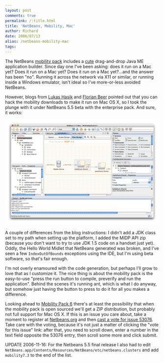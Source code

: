 ```yaml
---
layout: post
comments: true
permalink: /:title.html
title: 'NetBeans, Mobility, Mac'
author: Richard
date: 2006/07/13
alias: /netbeans-mobility-mac
tags:
---
```


The NetBeans [mobility pack][] includes a [cute][] drag-and-drop Java ME
application builder. Since day one I've been asking: does it run on a
Mac yet? Does it run on a Mac yet? Does it run on a Mac yet?...and the
answer has been "no". Running it across the network via X11 or similar,
or running inside a Windows emulator, isn't ideal so I've more-or-less
avoided NetBeans.

However, blogs from [Lukas Hasik][] and [Florian Beer][] pointed out
that you can hack the mobility downloads to make it run on Mac OS X, so
I took the plunge with it under NetBeans 5.5 beta with the enterprise
pack. And sure, it works:

<img src="/img/posts/flkexport2018/2050010326_d942fa9ea0_o.png" width="525" height="343" alt="Netbeans on Mac">

A couple of differences from the blog instructions: I didn't add a JDK
class set to my path when setting up the platform, I added the MIDP API
zip (because you don't want to try to use JDK 1.5 code on a handset just
yet). Oddly, the Hello World Midlet that NetBeans generated was broken,
and I've seen a few `IndexOutOfBounds` exceptions using the IDE, but I'm
using beta software, so that's fair enough.

I'm not overly enamoured with the code generation, but perhaps I'll grow
to love that as I customize it. The nice thing is about the mobility
pack is the easy-to-use "press the run button to compile, preverify and
run the application". Behind the scenes it's running ant, which is what
I do anyway, but somehow just having the button to press to do it for
all you makes a difference.

Looking ahead to [Mobility Pack 6][] there's at least the possibility
that when the mobility pack is open sourced we'll get a ZIP
distribution, but probably not full support for Mac OS X. If this is an
issue you care about, take a moment to register at [Netbeans.org][] and
then [cast a vote for issue 53076][]. Take care with the voting, because
it's not just a matter of clicking the "vote for this issue" link: after
that, you need to scroll down, enter a number in the text field opposite
the 53076 entry, then scroll some more and click submit.

UPDATE 2006-11-16: For the Netbeans 5.5 final release I also had to edit
`NetBeans.app/Contents/Resources/NetBeans/etc/netbeans.clusters` and add
`mobility7.3` to the end of the list.


  [mobility pack]: http://mobility.netbeans.org/
  [cute]: http://www.netbeans.org/kb/50/quickstart-mobility.html
  [Lukas Hasik]: http://blogs.sun.com/roller/page/lukas?entry=mobility_pack_on_mac
  [Florian Beer]: http://blog.no-panic.at/2006/04/13/j2me-development-on-netbeans-50-in-mac-os-x/
  [Media\_httpfarm3static\_innch]: ./images/11219787-0-media_httpfarm3static_inncH.png.scaled500.png
  [Mobility Pack 6]: http://blogs.sun.com/roller/page/lukas?entry=what_you_look_forward_in
  [Netbeans.org]: http://www.netbeans.org/
  [cast a vote for issue 53076]: http://www.netbeans.org/issues/show_bug.cgi?id=53076
